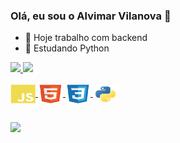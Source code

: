 ### Olá, eu sou o Alvimar Vilanova 👋

- 🔭 Hoje trabalho com backend
- 🐍 Estudando Python

 <div>
  <a href="https://github.com/junio102">
  <img height="150em" src="https://github-readme-stats.vercel.app/api?username=junio102&show_icons=true&theme=react&include_all_commits=true&count_private=true"/>
  <img height="150em" src="https://github-readme-stats.vercel.app/api/top-langs/?username=junio102&layout=compact&langs_count=7&theme=react"/>
</div>

  <div style="display: inline_block"><br>
  <img align="center" alt="Junio-Js" height="30" width="40" src="https://raw.githubusercontent.com/devicons/devicon/master/icons/javascript/javascript-plain.svg">
  <img align="center" alt="Junio-HTML" height="30" width="40" src="https://raw.githubusercontent.com/devicons/devicon/master/icons/html5/html5-original.svg">
  <img align="center" alt="Junio-CSS" height="30" width="40" src="https://raw.githubusercontent.com/devicons/devicon/master/icons/css3/css3-original.svg">
  <img align="center" alt="Junio-Python" height="30" width="40" src="https://raw.githubusercontent.com/devicons/devicon/master/icons/python/python-original.svg">
</div>
  
  ##
  
  <div>
    <a href="https://www.linkedin.com/in/alvimar-vilanova" target="_blank"><img src="https://img.shields.io/badge/LinkedIn-0077B5?style=for-the-badge&logo=linkedin&logoColor=white" target="_blank"></a>
 </div>
